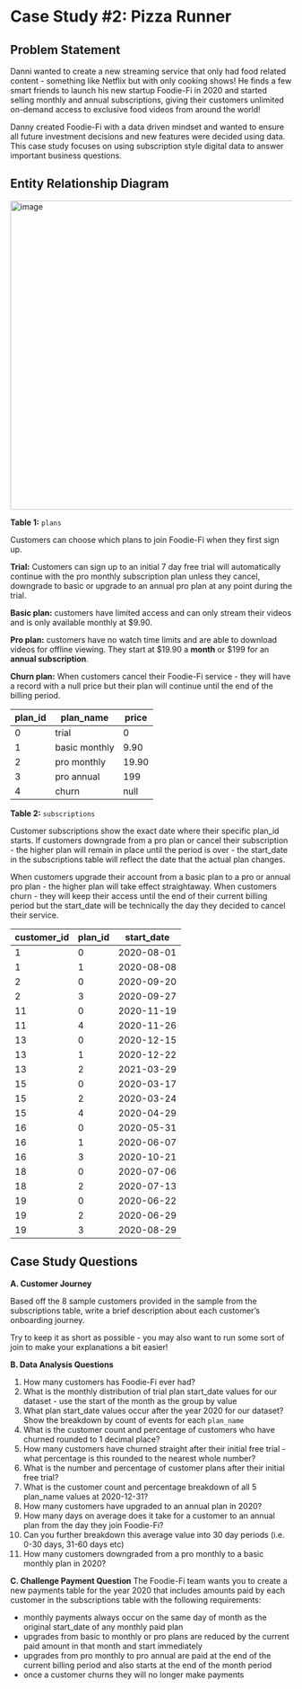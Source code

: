 # Case Study #2: Pizza Runner

## Problem Statement
Danni wanted to create a new streaming service that only had food related content - something like Netflix but with only cooking shows!
He finds a few smart friends to launch his new startup Foodie-Fi in 2020 and started selling monthly and annual subscriptions, 
giving their customers unlimited on-demand access to exclusive food videos from around the world!

Danny created Foodie-Fi with a data driven mindset and wanted to ensure all future investment decisions and new features were decided using data. 
This case study focuses on using subscription style digital data to answer important business questions.

## Entity Relationship Diagram

<img width="550" alt="image" src="https://user-images.githubusercontent.com/104567399/221893318-5988e3ba-f2f5-4026-9443-54804d15f182.png">

**Table 1:** ```plans```

Customers can choose which plans to join Foodie-Fi when they first sign up. 

**Trial:** Customers can sign up to an initial 7 day free trial will automatically continue with the pro monthly subscription plan 
unless they cancel, downgrade to basic or upgrade to an annual pro plan at any point during the trial.

**Basic plan:** customers have limited access and can only stream their videos and is only available monthly at $9.90.

**Pro plan:** customers have no watch time limits and are able to download videos for offline viewing. 
They start at $19.90 a **month** or $199 for an **annual subscription**.

**Churn plan:** When customers cancel their Foodie-Fi service - they will have a record with a null price 
but their plan will continue until the end of the billing period.


|plan_id|	plan_name|	price|
|---|---|---|
|0|	trial|	0|
|1	|basic monthly|	9.90|
|2	|pro monthly	|19.90|
|3|	pro annual|	199|
|4|	churn	|null|


**Table 2:** ```subscriptions```

Customer subscriptions show the exact date where their specific plan_id starts. 
If customers downgrade from a pro plan or cancel their subscription - the higher plan will remain in place until the period is over - 
the start_date in the subscriptions table will reflect the date that the actual plan changes.

When customers upgrade their account from a basic plan to a pro or annual pro plan - the higher plan will take effect straightaway.
When customers churn - they will keep their access until the end of their current billing period but the start_date will be technically the day they decided to cancel their service.

|customer_id	|plan_id	|start_date|
|---|---|---|
|1|	0|	2020-08-01|
|1	|1	|2020-08-08|
|2	|0	|2020-09-20|
|2	|3|	2020-09-27|
|11|	0	|2020-11-19|
|11	|4	|2020-11-26|
|13	|0	|2020-12-15|
|13	|1	|2020-12-22|
|13	|2	|2021-03-29|
|15	|0	|2020-03-17|
|15	|2	|2020-03-24|
|15	|4	|2020-04-29|
|16	|0	|2020-05-31|
|16	|1	|2020-06-07|
|16	|3	|2020-10-21|
|18	|0	|2020-07-06|
|18	|2	|2020-07-13|
|19	|0	|2020-06-22|
|19	|2	|2020-06-29|
|19	|3|	2020-08-29|

## Case Study Questions

**A. Customer Journey**

Based off the 8 sample customers provided in the sample from the subscriptions table, 
write a brief description about each customer’s onboarding journey.

Try to keep it as short as possible - you may also want to run some sort of join to make your explanations a bit easier!

**B. Data Analysis Questions**
1. How many customers has Foodie-Fi ever had?
2. What is the monthly distribution of trial plan start_date values for our dataset - use the start of the month as the group by value
3. What plan start_date values occur after the year 2020 for our dataset? Show the breakdown by count of events for each ```plan_name```
4. What is the customer count and percentage of customers who have churned rounded to 1 decimal place?
5. How many customers have churned straight after their initial free trial - what percentage is this rounded to the nearest whole number?
6. What is the number and percentage of customer plans after their initial free trial?
7. What is the customer count and percentage breakdown of all 5 plan_name values at 2020-12-31?
8. How many customers have upgraded to an annual plan in 2020?
9. How many days on average does it take for a customer to an annual plan from the day they join Foodie-Fi?
10. Can you further breakdown this average value into 30 day periods (i.e. 0-30 days, 31-60 days etc)
11. How many customers downgraded from a pro monthly to a basic monthly plan in 2020?

**C. Challenge Payment Question**
The Foodie-Fi team wants you to create a new payments table for the year 2020 that includes amounts paid by each customer in the subscriptions table with the following requirements:

- monthly payments always occur on the same day of month as the original start_date of any monthly paid plan
- upgrades from basic to monthly or pro plans are reduced by the current paid amount in that month and start immediately
- upgrades from pro monthly to pro annual are paid at the end of the current billing period and also starts at the end of the month period
- once a customer churns they will no longer make payments

